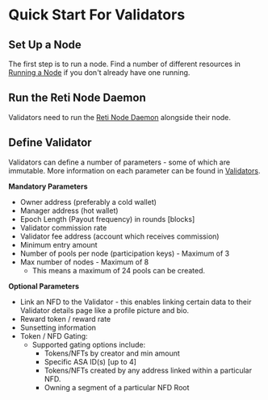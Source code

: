 # Quick Start For Validators

## Set Up a Node

The first step is to run a node. Find a number of different resources in [Running a Node](../resources/running-a-node.md) if you don't already have one running.

## Run the Reti Node Daemon

Validators need to run the [Reti Node Daemon](../technical-implementation/reti-node-daemon/) alongside their node.

## Define Validator

Validators can define a number of parameters - some of which are immutable. More information on each parameter can be found in [Validators](../core-concepts/validators.md).

**Mandatory Parameters**

* Owner address (preferably a cold wallet)
* Manager address (hot wallet)
* Epoch Length (Payout frequency) in rounds \[blocks]
* Validator commission rate
* Validator fee address (account which receives commission)
* Minimum entry amount
* Number of pools per node (participation keys) - Maximum of 3
* Max number of nodes - Maximum of 8
  * This means a maximum of 24 pools can be created.

**Optional Parameters**

* Link an NFD to the Validator - this enables linking certain data to their Validator details page like a profile picture and bio.
* Reward token / reward rate&#x20;
* Sunsetting information
* Token / NFD Gating:
  * Supported gating options include:
    * Tokens/NFTs by creator and min amount
    * Specific ASA ID(s) \[up to 4]
    * Tokens/NFTs created by any address linked within a particular NFD.
    * Owning a segment of a particular NFD Root

